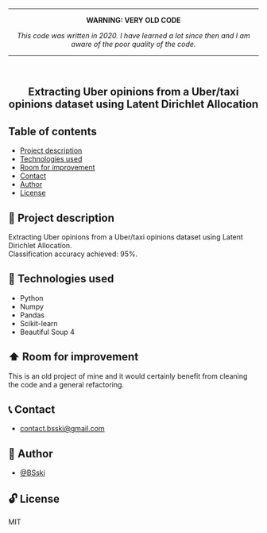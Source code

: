 <br>
<hr>
<b><p align="center">WARNING: VERY OLD CODE</p></b>
<i><p align="center">This code was written in 2020. I have learned a lot since then and I am aware of the poor quality of the code.</p></i>
<hr>
<br>


<p align="center">
  <h2 align="center">Extracting Uber opinions from a Uber/taxi opinions dataset using Latent Dirichlet Allocation</h2>
</p>



## Table of contents
* [Project description](#scroll-project-description)
* [Technologies used](#hammer-technologies-used)
* [Room for improvement](#arrow_up-room-for-improvement)
* [Contact](#telephone_receiver-contact)
* [Author](#construction_worker-author)
* [License](#unlock-license)


## :scroll: Project description
Extracting Uber opinions from a Uber/taxi opinions dataset using Latent Dirichlet Allocation.<br>
Classification accuracy achieved: 95%.


## :hammer: Technologies used
- Python
- Numpy
- Pandas
- Scikit-learn
- Beautiful Soup 4


## :arrow_up: Room for improvement
This is an old project of mine and it would certainly benefit from cleaning the code and a general refactoring.


## :telephone_receiver: Contact
- <contact.bsski@gmail.com>


## :construction_worker: Author
- [@BSski](https://www.github.com/BSski)


## :unlock: License
MIT
